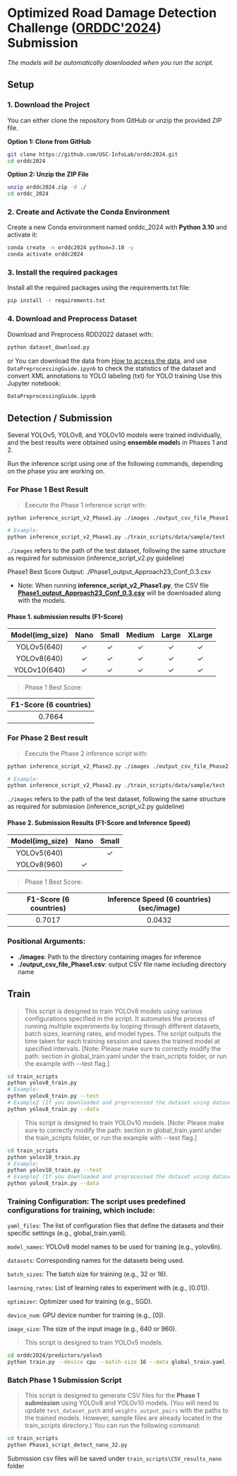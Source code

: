 # Optimized Road Damage Detection Challenge ([ORDDC'2024](https://orddc2024.sekilab.global/)) Submission

*The models will be automatically downloaded when you run the script.*

## Setup

### 1. Download the Project

You can either clone the repository from GitHub or unzip the provided ZIP file.

**Option 1: Clone from GitHub**

```bash
git clone https://github.com/USC-InfoLab/orddc2024.git
cd orddc2024
```
**Option 2: Unzip the ZIP File**

```bash
unzip orddc2024.zip -d ./
cd orddc_2024
```

### 2. Create and Activate the Conda Environment

Create a new Conda environment named orddc_2024 with **Python 3.10** and activate it:
```bash
conda create -n orddc2024 python=3.10 -y
conda activate orddc2024
```

### 3. Install the required packages

Install all the required packages using the requirements.txt file:
```bash
pip install -r requirements.txt
```

### 4. Download and Preprocess Dataset

Download and Preprocess RDD2022 dataset with:
```bash
python dataset_download.py
```
or You can download the data from [How to access the data](https://figshare.com/articles/dataset/RDD2022_-_The_multi-national_Road_Damage_Dataset_released_through_CRDDC_2022/21431547/1), and use `DataPreprocessingGuide.ipynb` to check the statistics of the dataset and convert XML annotations to YOLO labeling (txt) for YOLO training
Use this Jupyter notebook:
```bash
DataPreprocessingGuide.ipynb
```




## Detection / Submission

Several YOLOv5, YOLOv8, and YOLOv10 models were trained individually, 
and the best results were obtained using **ensemble model**s in Phases 1 and 2.

Run the inference script using one of the following commands, depending on the phase you are working on.

### For Phase 1 Best Result
> Execute the Phase 1 inference script with:
```bash
python inference_script_v2_Phase1.py ./images ./output_csv_file_Phase1.csv

# Example:
python inference_script_v2_Phase1.py ./train_scripts/data/sample/test ./output_csv_file_Phase1.csv
```
`./images` refers to the path of the test dataset, following the same structure as required for submission (inference_script_v2.py guideline)

Phase1 Best Score Output: ./Phase1_output_Approach23_Conf_0.3.csv
* Note: When running **inference_script_v2_Phase1.py**, the CSV file **[Phase1_output_Approach23_Conf_0.3.csv](https://drive.google.com/file/d/1a-SuWHjl0WF_upPrHoaP_7UGwq0Qwwe3/view?usp=sharing)** will be downloaded along with the models.

#### Phase 1. submission results (F1-Score)
| Model(img_size)      | Nano | Small | Medium | Large | XLarge |
|:------------:|:------:|:-------:|:--------:|:-------:|:--------:|
| YOLOv5(640)     |  ✓   |   ✓   |   ✓    |   ✓   |   ✓    |
| YOLOv8(640)     |  ✓   |   ✓   |   ✓    |   ✓   |   ✓    |
| YOLOv10(640)    |  ✓   |   ✓   |   ✓    |   ✓   |   ✓    |
> Phase 1 Best Score:

| F1-Score (6 countries)  |
|:-----------------------:|
|0.7664                   |

### For Phase 2 Best result
> Execute the Phase 2 inference script with:
```bash
python inference_script_v2_Phase2.py ./images ./output_csv_file_Phase2.csv

# Example:
python inference_script_v2_Phase2.py ./train_scripts/data/sample/test ./output_csv_file_Phase2.csv
```
`./images` refers to the path of the test dataset, following the same structure as required for submission (inference_script_v2.py guideline)

#### Phase 2. Submission Results (F1-Score and Inference Speed)

| Model(img_size)      | Nano | Small |
|:----------:|:----:|:-----:|
| YOLOv5(640)     |      |   ✓   |
| YOLOv8(960)     |   ✓  |       |
> Phase 1 Best Score:

| F1-Score (6 countries)  | Inference Speed (6 countries) (sec/image) |
|:-----------------------:|:----------------------------------------:|
| 0.7017                  | 0.0432                                   |


### Positional Arguments:
- **./images**: Path to the directory containing images for inference
- **./output_csv_file_Phase1.csv**: output CSV file name including directory name

## Train

> This script is designed to train YOLOv8 models using various configurations specified in the script. It automates the process of running multiple experiments by looping through different datasets, batch sizes, learning rates, and model types. The script outputs the time taken for each training session and saves the trained model at specified intervals.
[Note: Please make sure to correctly modify the path: section in global_train.yaml under the train_scripts folder, or run the example with --test flag.]
```bash
cd train_scripts
python yolov8_train.py
# Example:
python yolov8_train.py --test
# Example2 (If you downloaded and preprocessed the dataset using dataset_download.py or DataPreprocessingGuide.ipynb):
python yolov8_train.py --data
```

> This script is designed to train YOLOv10 models.
[Note: Please make sure to correctly modify the path: section in global_train.yaml under the train_scripts folder, or run the example with --test flag.]
```bash
cd train_scripts
python yolov10_train.py
# Example:
python yolov10_train.py --test
# Example2 (If you downloaded and preprocessed the dataset using dataset_download.py or DataPreprocessingGuide.ipynb):
python yolov8_train.py --data
```

### Training Configuration: The script uses predefined configurations for training, which include:

`yaml_files`: The list of configuration files that define the datasets and their specific settings (e.g., global_train.yaml).

`model_names`: YOLOv8 model names to be used for training (e.g., yolov8n).

`datasets`: Corresponding names for the datasets being used.

`batch_sizes`: The batch size for training (e.g., 32 or 16).

`learning_rates`: List of learning rates to experiment with (e.g., [0.01]).

`optimizer`: Optimizer used for training (e.g., SGD).

`device_num`: GPU device number for training (e.g., [0]).

`image_size`: The size of the input image (e.g., 640 or 960).

> This script is designed to train YOLOv5 models.

```bash
cd orddc2024/predictors/yolov5
python train.py --device cpu --batch-size 16 --data global_train.yaml --img 640 --cfg models/yolov5n_GlobalAB.yaml --weights weights/yolov5n.pt --name yolov5n_640_16 --epochs 200 --optimizer SGD
```

### Batch Phase 1 Submission Script
> This script is designed to generate CSV files for the **Phase 1 submission** using YOLOv8 and YOLOv10 models.
(You will need to update `test_dataset_path` and `weights_output_pairs` with the paths to the trained models. However, sample files are already located in the train_scripts directory.)
You can run the following command:
```bash
cd train_scripts
python Phase1_script_detect_nano_32.py
```
Submission csv files will be saved under `train_scripts\CSV_results_nano` folder

